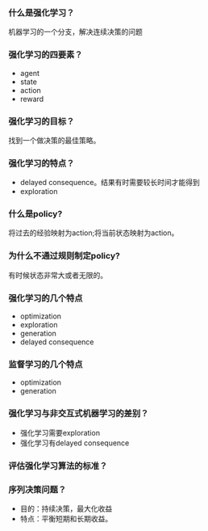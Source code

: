 ### 什么是强化学习？
机器学习的一个分支，解决连续决策的问题

### 强化学习的四要素？
- agent
- state
- action
- reward

### 强化学习的目标？
找到一个做决策的最佳策略。

### 强化学习的特点？
- delayed consequence。结果有时需要较长时间才能得到
- exploration

### 什么是policy?
将过去的经验映射为action;将当前状态映射为action。

### 为什么不通过规则制定policy?
有时候状态非常大或者无限的。

### 强化学习的几个特点
- optimization
- exploration
- generation
- delayed consequence

### 监督学习的几个特点
- optimization 
- generation

### 强化学习与非交互式机器学习的差别？
- 强化学习需要exploration
- 强化学习有delayed consequence

### 评估强化学习算法的标准？

### 序列决策问题？
- 目的：持续决策，最大化收益
- 特点：平衡短期和长期收益。